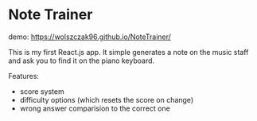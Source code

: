 # Note Trainer
demo: https://wolszczak96.github.io/NoteTrainer/

This is my first React.js app. It simple generates a note on the music staff and ask you to find it on the piano keyboard.

Features:

- score system
- difficulty options (which resets the score on change)
- wrong answer comparision to the correct one

